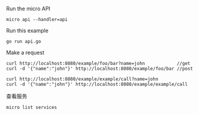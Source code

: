 
Run the micro API
```
micro api --handler=api
```

Run this example
```
go run api.go
```

Make a request
```
curl http://localhost:8080/example/foo/bar?name=john            //get
curl -d '{"name":"john"}' http://localhost:8080/example/foo/bar //post

curl http://localhost:8080/example/example/call?name=john
curl -d '{"name":"john"}' http://localhost:8080/example/example/call
```

查看服务
```
micro list services
```